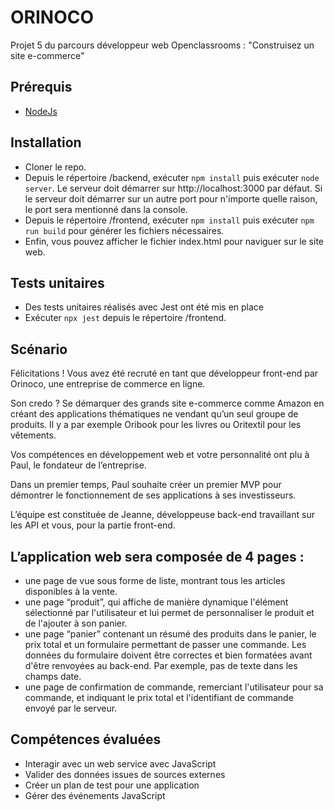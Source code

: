 # ORINOCO

Projet 5 du parcours développeur web Openclassrooms : "Construisez un site e-commerce"

## Prérequis

- [NodeJs](https://nodejs.org/en/)

## Installation

- Cloner le repo.
- Depuis le répertoire /backend, exécuter `npm install` puis exécuter `node server`. Le serveur doit démarrer sur http://localhost:3000 par défaut. Si le serveur doit démarrer sur un autre port pour n'importe quelle raison, le port sera mentionné dans la console.
- Depuis le répertoire /frontend, exécuter `npm install` puis exécuter `npm run build` pour générer les fichiers nécessaires.
- Enfin, vous pouvez afficher le fichier index.html pour naviguer sur le site web.

## Tests unitaires

- Des tests unitaires réalisés avec Jest ont été mis en place
- Exécuter `npx jest` depuis le répertoire /frontend.

## Scénario

Félicitations ! Vous avez été recruté en tant que développeur front-end par Orinoco, une entreprise de commerce en ligne. 

Son credo ? Se démarquer des grands site e-commerce comme Amazon en créant des applications thématiques ne vendant qu’un seul groupe de produits. Il y a par exemple Oribook pour les livres ou Oritextil pour les vêtements.

Vos compétences en développement web et votre personnalité ont plu à Paul, le fondateur de l’entreprise.

Dans un premier temps, Paul souhaite créer un premier MVP pour démontrer le fonctionnement de ses applications à ses investisseurs.

L’équipe est constituée de Jeanne, développeuse back-end travaillant sur les API et vous, pour la partie front-end.

## L’application web sera composée de 4 pages :

- une page de vue sous forme de liste, montrant tous les articles disponibles
à la vente.
- une page “produit”, qui affiche de manière dynamique l'élément
sélectionné par l'utilisateur et lui permet de personnaliser le produit et de
l'ajouter à son panier.
- une page “panier” contenant un résumé des produits dans le panier, le prix
total et un formulaire permettant de passer une commande. Les données
du formulaire doivent être correctes et bien formatées avant d'être
renvoyées au back-end. Par exemple, pas de texte dans les champs date.
- une page de confirmation de commande, remerciant l'utilisateur pour sa
commande, et indiquant le prix total et l'identifiant de commande envoyé
par le serveur.

## Compétences évaluées

- Interagir avec un web service avec JavaScript
- Valider des données issues de sources externes
- Créer un plan de test pour une application
- Gérer des événements JavaScript